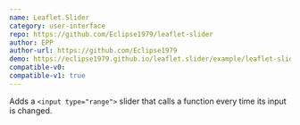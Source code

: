 ```yaml
---
name: Leaflet.Slider
category: user-interface
repo: https://github.com/Eclipse1979/leaflet-slider
author: EPP
author-url: https://github.com/Eclipse1979
demo: https://eclipse1979.github.io/leaflet.slider/example/leaflet-slider.html
compatible-v0:
compatible-v1: true
---
```


Adds a <code>&lt;input type="range"&gt;</code> slider that calls a function every time its input is changed.

